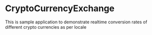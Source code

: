 # CryptoCurrencyExchange
This is sample application to demonstrate realtime conversion rates of different crypto currencies as per locale
